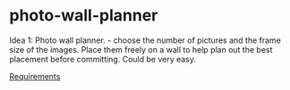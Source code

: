# photo-wall-planner
Idea 1: Photo wall planner. - choose the number of pictures and the frame size of the images. Place them freely on a wall to help plan out the best placement before committing. Could be very easy.

[Requirements](./REQUIREMENTS.md)
